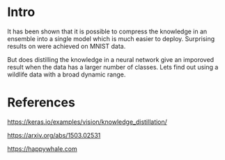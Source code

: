 # Intro

It has been shown that it is possible to compress the knowledge in an ensemble into a single model which is much easier to deploy. Surprising results on were achieved on MNIST data.

But does distilling the knowledge in a neural network give an imporoved result when the data has a larger number of classes. Lets find out using a wildlife data with a broad dynamic range.

# References

https://keras.io/examples/vision/knowledge_distillation/

https://arxiv.org/abs/1503.02531

https://happywhale.com

